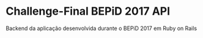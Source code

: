 # Challenge-Final BEPiD 2017 API

Backend da aplicação desenvolvida durante o BEPiD 2017 em Ruby on Rails
